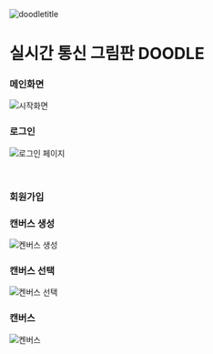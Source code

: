 ![doodletitle](https://github.com/1argeD/doodleSV/assets/94172354/ae411105-454b-415c-9837-422062d67fe4)
</br>
<h1>실시간 통신 그림판 DOODLE</h1>
</hr>
<h3>메인화면</h3>

![시작화면](https://github.com/1argeD/doodleSV/assets/94172354/fa528e60-7528-4938-8875-a5b1f725c4e7)

<h3>로그인</h3>

![로그인 페이지](https://github.com/1argeD/doodleSV/assets/94172354/819caffa-444c-4c07-b4ee-cdefda8d1f52)

</br>
<div>
<h3>회원가입</h3>

</div>
<div>
<h3>캔버스 생성</h3>

![켄버스 생성](https://github.com/1argeD/doodleSV/assets/94172354/7505d26a-6443-4971-ae96-a0c46cb45834)


</div>
<div>
<h3>캔버스 선택</h3>
  
![켄버스 선택](https://github.com/1argeD/doodleSV/assets/94172354/41ce475a-108f-4b71-910a-e04fb7bec6bc)
  
</div>

<h3>캔버스</h3>

![켄버스](https://github.com/1argeD/doodleSV/assets/94172354/53f7e6c8-11fc-4995-8233-c02b4b1d49ca)


